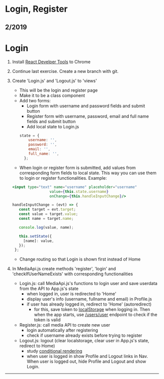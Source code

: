 # Login, Register

## 2/2019

# Login

1. Install [React Develper Tools](https://chrome.google.com/webstore/detail/react-developer-tools/fmkadmapgofadopljbjfkapdkoienihi) to Chrome
1. Continue last exercise. Create a new branch with git.
1. Create 'Login.js' and 'Logout.js' to 'views'
    * This will be the login and register page
    * Make it to be a class component
    * Add two forms:
        * Login form with username and password fields and submit button
        * Register form with username, password, email and full name fields and submit button
        * Add local state to Login.js
        ```javascript
        state = {
            username: '',
            password: '',
            email: '',
            full_name: '',
          };
        ````
    * When login or register form is submitted, add values from corresponding form fields to local state. This way you can use them to login or register functionalities. Example:
    ```jsx harmony
    <input type="text" name="username" placeholder="username"
                     value={this.state.username}
                     onChange={this.handleInputChange}/>
    ```
    ```javascript
    handleInputChange = (evt) => {
       const target = evt.target;
       const value = target.value;
       const name = target.name;
    
       console.log(value, name);
    
       this.setState({
         [name]: value,
       });
     };
    ```
    * Change routing so that Login is shown first instead of Home
    

1. In MediaApi.js create methods 'register', 'login' and 'checkIfUserNameExists' with corresponding functionalities
    * Login.js: call MediaApi.js's functions to login user and save userdata from the API to App.js's state
        * when logged in, user is redirected to 'Home'
        * display user's info (username, fullname and email) in Profile.js
        * if user has already logged in, redirect to 'Home' (autoredirect)
            * for this, save token to [localStorage](https://developer.mozilla.org/en-US/docs/Web/API/Window/localStorage) when logging in. Then when the app starts, use [/users/user](http://media.mw.metropolia.fi/wbma/docs/#api-User-GetCurrentUser) endpoint to check if the token is valid
    * Register.js: call media API to create new user 
        * login automatically after registering
        * check if username already exists before trying to register
    * Logout.js: logout (clear localstorage, clear user in App.js's state, redirect to Home)
        * study [conditional rendering](https://reactjs.org/docs/conditional-rendering.html)
        * when user is logged in show Profile and Logout links in Nav. When user is logged out, hide Profile and Logout and show Login.


---

